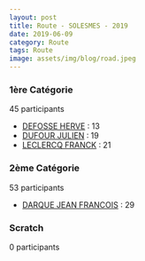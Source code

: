 ```yaml
---
layout: post
title: Route - SOLESMES - 2019
date: 2019-06-09
category: Route
tags: Route
image: assets/img/blog/road.jpeg
---
```


### 1ère Catégorie
45 participants
- [DEFOSSE HERVE](https://teamspecializedlille.github.io/works/defosseherve) : 13
- [DUFOUR JULIEN](https://teamspecializedlille.github.io/works/dufourjulien) : 19
- [LECLERCQ FRANCK](https://teamspecializedlille.github.io/works/leclercqfranck) : 21

### 2ème Catégorie
53 participants
- [DARQUE JEAN FRANCOIS](https://teamspecializedlille.github.io/works/darquejeanfrancois) : 29

### Scratch
0 participants
